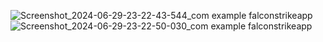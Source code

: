 ![Screenshot_2024-06-29-23-22-43-544_com example falconstrikeapp](https://github.com/Kingofpig151251/FalconStrikeAPP/assets/98532667/aaf84a0f-ae59-4f67-97f6-3e705a40310a)
![Screenshot_2024-06-29-23-22-50-030_com example falconstrikeapp](https://github.com/Kingofpig151251/FalconStrikeAPP/assets/98532667/4d65470a-39d1-454e-8f30-4710ab98b9d9)
